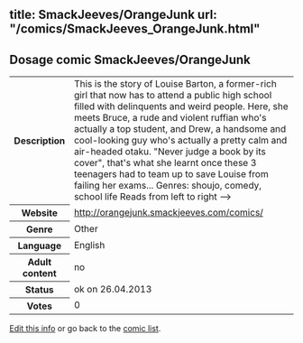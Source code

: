 title: SmackJeeves/OrangeJunk
url: "/comics/SmackJeeves_OrangeJunk.html"
---
Dosage comic SmackJeeves/OrangeJunk
-----------------------------------------

<p id="msg"></p>
<script type="text/javascript">
if (window.location.search === '?edit_info_mail=sent_ok') {
  var elem = document.getElementById("msg");
  elem.innerHTML = 'Edited information sucessfully sent.';
  elem.className = 'ok';
}
</script>
<table class="comicinfo">
<tr>
<th>Description</th><td>This is the story of Louise Barton, a former-rich girl that now has to attend a public high school filled with delinquents and weird people. Here, she meets Bruce, a rude and violent ruffian who's actually a top student, and Drew, a handsome and cool-looking guy who's actually a pretty calm and air-headed otaku. &quot;Never judge a book by its cover&quot;, that's what she learnt once these 3 teenagers had to team up to save Louise from failing her exams... Genres: shoujo, comedy, school life Reads from left to right --&gt;</td>
</tr>
<tr>
<th>Website</th><td><a href="http://orangejunk.smackjeeves.com/comics/">http://orangejunk.smackjeeves.com/comics/</a></td>
</tr>
<tr>
<th>Genre</th><td>Other</td>
</tr>
<tr>
<th>Language</th><td>English</td>
</tr>
<tr>
<th>Adult content</th><td>no</td>
</tr>
<tr>
<th>Status</th><td>ok on 26.04.2013</td>
</tr>
<tr>
<th>Votes</th><td>0</td>
</tr>
</table>

[Edit this info](SmackJeeves_OrangeJunk_edit.html) or go back to the [comic list](../comic-index.html).
